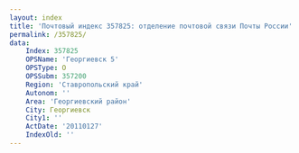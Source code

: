 ```yaml
---
layout: index
title: 'Почтовый индекс 357825: отделение почтовой связи Почты России'
permalink: /357825/
data:
    Index: 357825
    OPSName: 'Георгиевск 5'
    OPSType: О
    OPSSubm: 357200
    Region: 'Ставропольский край'
    Autonom: ''
    Area: 'Георгиевский район'
    City: Георгиевск
    City1: ''
    ActDate: '20110127'
    IndexOld: ''
---
```

